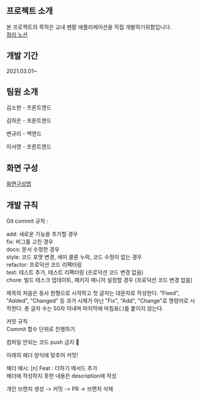 ## 프로젝트 소개
본 프로젝트의 목적은 교내 펜팔 애플리케이션을 직접 개발하기위함입니다.  
[정리 노션](https://www.notion.so/5f3dc481a51e456589d347a29fd63a9b?v=ca1c1747c0e14613b3f2e8bc7c16ca38)

## 개발 기간
2021.03.01~

## 팀원 소개
김소현 - 프론트엔드

김하은 - 프론트엔드

변규리 - 백엔드

이서영 - 프론트엔드

## 화면 구성
[화면구성맵](https://www.figma.com/file/KEtsdeYP2ntP7z0LvG4doI/%EC%99%80%EC%9D%B4%EC%96%B4%ED%94%84%EB%A0%88%EC%9E%84?node-id=0%3A1)


## 개발 규칙
Git commit 규칙 :

add: 새로운 기능을 추가할 경우  
fix: 버그를 고친 경우  
docs: 문서 수정한 경우  
style: 코드 포맷 변경, 세미 콜론 누락, 코드 수정이 없는 경우  
refactor: 프로덕션 코드 리팩터링  
test: 테스트 추가, 테스트 리팩터링 (프로덕션 코드 변경 없음)  
chore: 빌드 테스크 업데이트, 패키지 매니저 설정할 경우 (프로덕션 코드 변경 없음)  

제목의 처음은 동사 원형으로 시작하고 첫 글자는 대문자로 작성한다. "Fixed", "Added", "Changed" 등 과거 시제가 아닌 "Fix", "Add", "Change"로 명령어로 시작한다. 총 글자 수는 50자 이내며 마지막에 마침표(.)를 붙이지 않는다.  

커밋 규칙  
Commit 함수 단위로 진행하기  

컴파일 안되는 코드 push 금지 🚫  

아래의 헤더 양식에 맞추어 커밋!  

헤더 예시: [n] Feat : 더하기 메서드 추가  
헤더에 작성하지 못한 내용은 description에 작성  

개인 브랜치 생성 -> 커밋 -> PR -> 브랜치 삭제   
